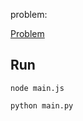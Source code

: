 problem:

<a href="https://codeforces.com/group/MWSDmqGsZm/contest/223338/problem/Y"> Problem</a>

## Run

```
node main.js
```

```
python main.py
```